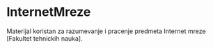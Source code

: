 # InternetMreze
Materijal koristan za razumevanje i pracenje predmeta Internet mreze [Fakultet tehnickih nauka].

